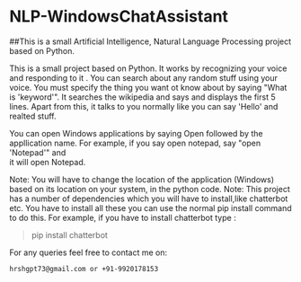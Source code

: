 # NLP-WindowsChatAssistant
##This is a small Artificial Intelligence, Natural Language Processing project based on Python.

This is a small project based on Python. It works by recognizing your voice and responding to it . You can search about any random stuff using 
your voice. You must specify the thing you want ot know about by saying "What is 'keyword'". It searches the wikipedia and says and displays the 
first 5 lines. Apart from this, it talks to you normally like you can say 'Hello' and realted stuff.

You can open Windows applications by saying Open followed by the appllication name. For example, if you say open notepad, say "open 'Notepad'" and  
it will open Notepad. 

Note: You will have to change the location of the application (Windows) based on its location on your system, in the python code.
Note: This project has a number of dependencies which you will have to install,like chatterbot etc. You have to install all these
you can use the normal pip install command to do this.
For example, if you have to install chatterbot type :
> pip install chatterbot

For any queries feel free to contact me on:
```
hrshgpt73@gmail.com or +91-9920178153
```




